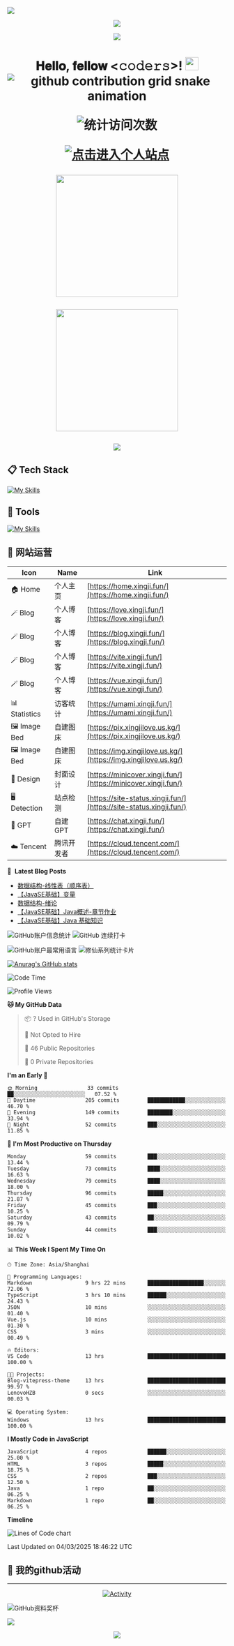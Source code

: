 [<img src="./static/hello.png">](https://home.xingji.fun/)

<p align="center">
<img src="https://capsule-render.vercel.app/api?type=waving&color=timeGradient&height=300&&section=header&text=HI%20THERE!&fontSize=90&fontAlign=50&fontAlignY=30&desc=I%20AM%20XINGJI%20%F0%9F%91%8B&descAlign=50&descSize=30&descAlignY=60&animation=twinkling" />
</p>

<p align="center">
<img src="https://readme-typing-svg.demolab.com?font=Orbitron&size=25&pause=1000&center=true&vCenter=true&random=false&width=600&lines=Welcome+to+my+GitHub+profile+page!;I+am+XINGJI+obsessed+with+programming!" />
</p>

<h1 align="center">𝐇𝐞𝐥𝐥𝐨, 𝐟𝐞𝐥𝐥𝐨𝐰 <𝚌𝚘𝚍𝚎𝚛𝚜></𝚌𝚘𝚍𝚎𝚛𝚜>! <img src="./static/image.gif" width="30px" alt=""><br>
 
<picture>
  <source media="(prefers-color-scheme: dark)" srcset="https://raw.githubusercontent.com/XingJi-love/XingJi-love//output/github-contribution-grid-snake-dark.svg">
  <source media="(prefers-color-scheme: light)" srcset="https://raw.githubusercontent.com/XingJi-love/XingJi-love/output/github-contribution-grid-snake.svg">
  <img alt="github contribution grid snake animation" src="https://raw.githubusercontent.com/XingJi-love/XingJi-love/output/github-contribution-grid-snake.svg">
</picture>

![ 统计访问次数](https://profile-counter.glitch.me/XingJi-love/count.svg)

[<img src="./static/icons.png" alt="点击进入个人站点">](https://home.xingji.fun)

<p align="center"><img align="center" width="280" src="./static/menu-logo.svg#gh-dark-mode-only"/></p>
<p align="center"><img align="center" width="280" src="./static/menu-logo-light.svg#gh-light-mode-only"/></p>

<p align="center">
  <a href="https://skillicons.dev">
    <img src="https://skillicons.dev/icons?i=github,git,c,java,js,css,kali,ubuntu,linux,idea,eclipse,vscode,visualstudio,webstorm,sublime,vercel,netlify" />
  </a>
</p>

## 📋 Tech Stack

[![My Skills](https://skillicons.dev/icons?i=c,go,rust,python,arduino,lua,nodejs,php,react,next,vue,nuxt,angular,express,tailwindcss,redux,bootstrap,html,css,js,jquery,ts,less,scss,fastapi,django,flask,pytorch,tensorflow,opencv,qt,electron,tauri,threejs)](https://skillicons.dev)

## 🔨 Tools

[![My Skills](https://skillicons.dev/icons?i=mysql,sqlite,redis,postgresql,rabbitmq,docker,kubernetes,nginx,git,npm,pnpm,yarn,vite,vitest,webpack,babel,cmake,anaconda,github,grafana,githubactions,jenkins,figma,aws,azure,gcp,cloudflare,vercel,netlify,heroku)](https://skillicons.dev)

## 📲 网站运营

| Icon         | Name             | Link                                               |
|--------------|------------------|----------------------------------------------------|
| 🏠 Home      | 个人主页         | [https://home.xingji.fun/](https://home.xingji.fun/)  |
| 🪄 Blog      | 个人博客         | [https://love.xingji.fun/](https://love.xingji.fun/) |
| 🪄 Blog      | 个人博客         | [https://blog.xingji.fun/](https://blog.xingji.fun/) |
| 🪄 Blog      | 个人博客         | [https://vite.xingji.fun/](https://vite.xingji.fun/) |
| 🪄 Blog      | 个人博客         | [https://vue.xingji.fun/](https://vue.xingji.fun/) |
| 📊 Statistics| 访客统计         | [https://umami.xingji.fun/](https://umami.xingji.fun/) |
| 🖼️ Image Bed | 自建图床         | [https://pix.xingjilove.us.kg/](https://pix.xingjilove.us.kg/) |  
| 🖼️ Image Bed | 自建图床         | [https://img.xingjilove.us.kg/](https://img.xingjilove.us.kg/) |  
| 🎨 Design    | 封面设计         | [https://minicover.xingji.fun/](https://minicover.xingji.fun/) |
| 🖥️ Detection | 站点检测         | [https://site-status.xingji.fun/](https://site-status.xingji.fun/) |
| 🤖 GPT       | 自建GPT          | [https://chat.xingji.fun/](https://chat.xingji.fun/) |
| ☁️ Tencent   | 腾讯开发者       | [https://cloud.tencent.com/](https://cloud.tencent.com/) |

📕 &nbsp;**Latest Blog Posts**
<!-- BLOG-POST-LIST:START -->
- [数据结构-线性表（顺序表）](https://xingji.fun/posts/20241024/)
- [【JavaSE基础】变量](https://xingji.fun/posts/10000/)
- [数据结构-绪论](https://xingji.fun/posts/20240907/)
- [【JavaSE基础】Java概述-章节作业](https://xingji.fun/posts/18951/)
- [【JavaSE基础】Java 基础知识](https://xingji.fun/posts/64063/)
<!-- BLOG-POST-LIST:END -->

![GitHub账户信息统计](https://github-readme-stats.vercel.app/api?username=XingJi-love&show_icons=true&theme=tokyonight)                         ![GitHub 连续打卡](https://streak-stats.demolab.com/?user=XingJi-love)

![GitHub账户最常用语言](https://github-readme-stats.vercel.app/api/top-langs/?username=XingJi-love&theme=tokyonight)                            ![修仙系列统计卡片](https://github-immortality.vercel.app/api?username=XingJi-love)

[![Anurag's GitHub stats](https://github-readme-stats.vercel.app/api?username=XingJi-love)](https://github.com/anuraghazra/github-readme-stats)

<!--START_SECTION:waka-->
![Code Time](http://img.shields.io/badge/Code%20Time-21%20hrs%2030%20mins-blue)

![Profile Views](http://img.shields.io/badge/Profile%20Views-6-blue)

**🐱 My GitHub Data** 

> 📦 ? Used in GitHub's Storage 
 > 
> 🚫 Not Opted to Hire
 > 
> 📜 46 Public Repositories 
 > 
> 🔑 0 Private Repositories 
 > 
**I'm an Early 🐤** 

```text
🌞 Morning                33 commits          ██░░░░░░░░░░░░░░░░░░░░░░░   07.52 % 
🌆 Daytime                205 commits         ████████████░░░░░░░░░░░░░   46.70 % 
🌃 Evening                149 commits         ████████░░░░░░░░░░░░░░░░░   33.94 % 
🌙 Night                  52 commits          ███░░░░░░░░░░░░░░░░░░░░░░   11.85 % 
```
📅 **I'm Most Productive on Thursday** 

```text
Monday                   59 commits          ███░░░░░░░░░░░░░░░░░░░░░░   13.44 % 
Tuesday                  73 commits          ████░░░░░░░░░░░░░░░░░░░░░   16.63 % 
Wednesday                79 commits          ████░░░░░░░░░░░░░░░░░░░░░   18.00 % 
Thursday                 96 commits          █████░░░░░░░░░░░░░░░░░░░░   21.87 % 
Friday                   45 commits          ███░░░░░░░░░░░░░░░░░░░░░░   10.25 % 
Saturday                 43 commits          ██░░░░░░░░░░░░░░░░░░░░░░░   09.79 % 
Sunday                   44 commits          ███░░░░░░░░░░░░░░░░░░░░░░   10.02 % 
```


📊 **This Week I Spent My Time On** 

```text
🕑︎ Time Zone: Asia/Shanghai

💬 Programming Languages: 
Markdown                 9 hrs 22 mins       ██████████████████░░░░░░░   72.06 % 
TypeScript               3 hrs 10 mins       ██████░░░░░░░░░░░░░░░░░░░   24.43 % 
JSON                     10 mins             ░░░░░░░░░░░░░░░░░░░░░░░░░   01.40 % 
Vue.js                   10 mins             ░░░░░░░░░░░░░░░░░░░░░░░░░   01.30 % 
CSS                      3 mins              ░░░░░░░░░░░░░░░░░░░░░░░░░   00.49 % 

🔥 Editors: 
VS Code                  13 hrs              █████████████████████████   100.00 % 

🐱‍💻 Projects: 
Blog-vitepress-theme     13 hrs              █████████████████████████   99.97 % 
LenovoHZB                0 secs              ░░░░░░░░░░░░░░░░░░░░░░░░░   00.03 % 

💻 Operating System: 
Windows                  13 hrs              █████████████████████████   100.00 % 
```

**I Mostly Code in JavaScript** 

```text
JavaScript               4 repos             ██████░░░░░░░░░░░░░░░░░░░   25.00 % 
HTML                     3 repos             █████░░░░░░░░░░░░░░░░░░░░   18.75 % 
CSS                      2 repos             ███░░░░░░░░░░░░░░░░░░░░░░   12.50 % 
Java                     1 repo              ██░░░░░░░░░░░░░░░░░░░░░░░   06.25 % 
Markdown                 1 repo              ██░░░░░░░░░░░░░░░░░░░░░░░   06.25 % 
```



**Timeline**

![Lines of Code chart](https://raw.githubusercontent.com/XingJi-love/XingJi-love/main/assets/bar_graph.png)


 Last Updated on 04/03/2025 18:46:22 UTC
<!--END_SECTION:waka-->

## 🚀 我的github活动 
---
<p align="center">
  <a href="https://love.xingji.fun">
    <img src="https://github-readme-activity-graph.vercel.app/graph?username=XingJi-love&theme=github-compact&custom_title=Activity&radius=30&height=300" alt="Activity">
  </a>
</p>

![GitHub资料奖杯](https://github-profile-trophy.vercel.app/?username=XingJi-love&theme=algolia)

![](./profile-3d-contrib/profile-night-rainbow.svg)

<p align="center">
<img src="https://capsule-render.vercel.app/api?type=waving&color=timeGradient&height=300&&section=footer&text=THE%20END!&fontSize=90&fontAlign=50&fontAlignY=70&desc=Hope%20your%20program%20is%20bug-free!&descAlign=50&descSize=30&descAlignY=40&animation=twinkling" />
</p>

